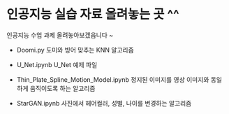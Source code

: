 # 인공지능 실습 자료 올려놓는 곳 ^^


인공지능 수업 과제 올려놓아보겠읍니다 ~


- Doomi.py
  도미와 빙어 맞추는 KNN 알고리즘

- U_Net.ipynb
  U_Net 예제 파일

- Thin_Plate_Spline_Motion_Model.ipynb
  정지된 이미지를 영상 이미지와 동일하게 움직이도록 하는 알고리즘

- StarGAN.ipynb
  사진에서 헤어컬러, 성별, 나이를 변경하는 알고리즘
  
